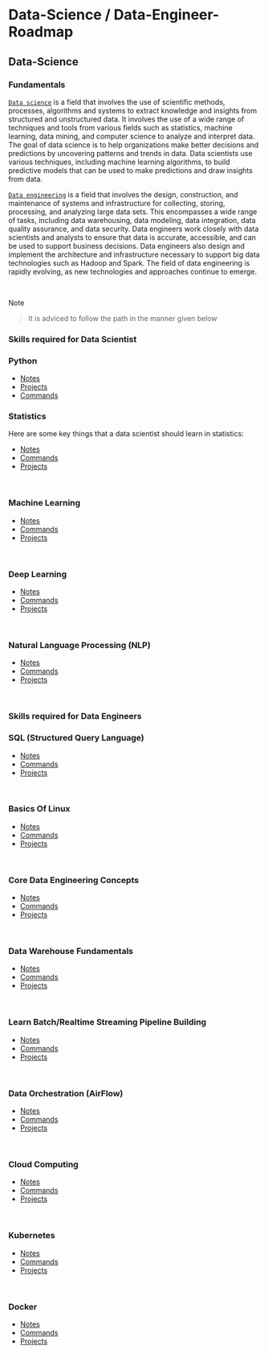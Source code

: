 # Data-Science / Data-Engineer-Roadmap

## Data-Science 

### Fundamentals

[`Data science`](https://github.com/yashdev9274/Data-Scientist-Roadmap/edit/main/README.md#skills-required-for-data-scietists) is a field that involves the use of scientific methods, processes, algorithms and systems to extract knowledge and insights from structured and unstructured data. It involves the use of a wide range of techniques and tools from various fields such as statistics, machine learning, data mining, and computer science to analyze and interpret data. The goal of data science is to help organizations make better decisions and predictions by uncovering patterns and trends in data. Data scientists use various techniques, including machine learning algorithms, to build predictive models that can be used to make predictions and draw insights from data.

[`Data engineering`](https://github.com/yashdev9274/Data-Scientist-Roadmap/edit/main/README.md#skills-required-for-data-engineers) is a field that involves the design, construction, and maintenance of systems and infrastructure for collecting, storing, processing, and analyzing large data sets. This encompasses a wide range of tasks, including data warehousing, data modeling, data integration, data quality assurance, and data security. Data engineers work closely with data scientists and analysts to ensure that data is accurate, accessible, and can be used to support business decisions. Data engineers also design and implement the architecture and infrastructure necessary to support big data technologies such as Hadoop and Spark. The field of data engineering is rapidly evolving, as new technologies and approaches continue to emerge.

<br>

Note
> It is adviced to follow the path in the manner given below

### Skills required for Data Scientist

### Python 

- [Notes](DataScience/Python/README.md)
- [Projects](DataScience/Python/README.md)
- [Commands](DataScience/Python/README.md)


### Statistics

Here are some key things that a data scientist should learn in statistics:

<!-- 1. Probability: Probability is the study of random events, and is an essential part of statistics. A data scientist should understand basic concepts such as probability distributions, Bayes' theorem, and random variables. -->

- [Notes](DataScience/Statistics/README.md)
- [Commands](DataScience/Statistics/README.md)
- [Projects](DataScience/Statistics/README.md)


<br>

### Machine Learning

- [Notes](DataScience/MachineLearning/README.md)
- [Commands](DataScience/MachineLearning/README.md)
- [Projects](DataScience/MachineLearning/README.md)

<br>

### Deep Learning

- [Notes](DataScience/DeepLearning/README.md)
- [Commands](DataScience/DeepLearning/README.md)
- [Projects](DataScience/DeepLearning/README.md)

<br>

### Natural Language Processing (NLP)  

- [Notes](DataScience/NLP/README.md)
- [Commands](DataScience/NLP/README.md)
- [Projects](DataScience/NLP/README.md)

<br>

### Skills required for Data Engineers

### SQL (Structured Query Language)

- [Notes](DataScience/Statistics/README.md)
- [Commands](DataScience/Statistics/README.md)
- [Projects](DataScience/Statistics/README.md)

<br>

### Basics Of Linux

- [Notes](DataScience/Statistics/README.md)
- [Commands](DataScience/Statistics/README.md)
- [Projects](DataScience/Statistics/README.md)


<br>

### Core Data Engineering Concepts

- [Notes](DataScience/Statistics/Overview.md)
- [Commands](DataScience/Statistics/Overview.md)
- [Projects](DataScience/Statistics/Overview.md)


<br>

### Data Warehouse Fundamentals

- [Notes](DataScience/Statistics/Overview.md)
- [Commands](DataScience/Statistics/Overview.md)
- [Projects](DataScience/Statistics/Overview.md)


<br>

### Learn Batch/Realtime Streaming Pipeline Building

- [Notes](https://github.com/yashdev9274/Data-Scientist-Roadmap/blob/main/Data-Science%20/SQL/Overview.md)
- [Commands](https://github.com/yashdev9274/Data-Scientist-Roadmap/blob/main/Data-Science%20/SQL/Overview.md)
- [Projects](https://github.com/yashdev9274/Data-Scientist-Roadmap/blob/main/Data-Science%20/SQL/Overview.md)


<br>

### Data Orchestration (AirFlow)

- [Notes](https://github.com/yashdev9274/Data-Scientist-Roadmap/blob/main/Data-Science%20/SQL/Overview.md)
- [Commands](https://github.com/yashdev9274/Data-Scientist-Roadmap/blob/main/Data-Science%20/SQL/Overview.md)
- [Projects](https://github.com/yashdev9274/Data-Scientist-Roadmap/blob/main/Data-Science%20/SQL/Overview.md)


<br>

### Cloud Computing

- [Notes](https://github.com/yashdev9274/Data-Scientist-Roadmap/blob/main/Data-Science%20/SQL/Overview.md)
- [Commands](https://github.com/yashdev9274/Data-Scientist-Roadmap/blob/main/Data-Science%20/SQL/Overview.md)
- [Projects](https://github.com/yashdev9274/Data-Scientist-Roadmap/blob/main/Data-Science%20/SQL/Overview.md)


<br>

### Kubernetes

- [Notes](DataScience/Kubernetes/README.md)
- [Commands](DataScience/Kubernetes/README.md)
- [Projects](DataScience/Kubernetes/README.md)


<br>

### Docker

- [Notes](DataScience/Docker/README.md)
- [Commands](DataScience/Docker/README.md)
- [Projects](DataScience/Docker/README.md)


<br>

<!-- ### Data Ingestion
<br>

### Data Munging
<br>

### Tool Box

<br> -->


